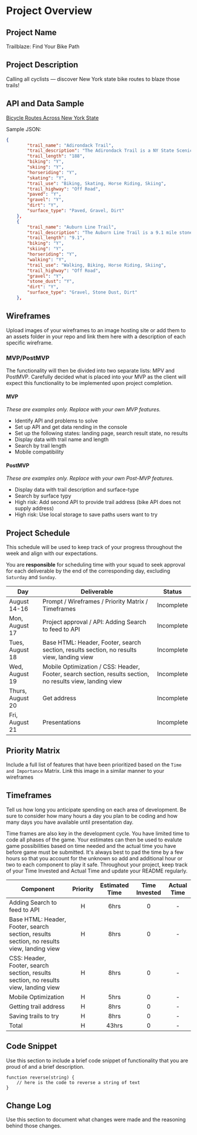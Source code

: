 # Project Overview

## Project Name

Trailblaze: Find Your Bike Path

## Project Description

Calling all cyclists — discover New York state bike routes to blaze those trails!

## API and Data Sample

[Bicycle Routes Across New York State](https://dev.socrata.com/foundry/data.ny.gov/7bg2-3faq)

Sample JSON:
```json
{
        "trail_name": "Adirondack Trail",
        "trail_description": "The Adirondack Trail is a NY State Scenic Byway.  Running from the southern to the northern border of the Adirondacks, there are plenty of roadside views through the Adirondack Park.",
        "trail_length": "188",
        "biking": "Y",
        "skiing": "Y",
        "horseriding": "Y",
        "skating": "Y",
        "trail_use": "Biking, Skating, Horse Riding, Skiing",
        "trail_highway": "Off Road",
        "paved": "Y",
        "gravel": "Y",
        "dirt": "Y",
        "surface_type": "Paved, Gravel, Dirt"
    },
    {
        "trail_name": "Auburn Line Trail",
        "trail_description": "The Auburn Line Trail is a 9.1 mile stone dust surface rail-trail which extends from Probst Road to Mertensia Road.",
        "trail_length": "9.1",
        "biking": "Y",
        "skiing": "Y",
        "horseriding": "Y",
        "walking": "Y",
        "trail_use": "Walking, Biking, Horse Riding, Skiing",
        "trail_highway": "Off Road",
        "gravel": "Y",
        "stone_dust": "Y",
        "dirt": "Y",
        "surface_type": "Gravel, Stone Dust, Dirt"
    },
```

## Wireframes

Upload images of your wireframes to an image hosting site or add them to an assets folder in your repo and link them here with a description of each specific wireframe.

### MVP/PostMVP

The functionality will then be divided into two separate lists: MPV and PostMVP.  Carefully decided what is placed into your MVP as the client will expect this functionality to be implemented upon project completion.  

#### MVP 
*These are examples only. Replace with your own MVP features.*

- Identify API and problems to solve 
- Set up API and get data rending in the console  
- Set up the following states: landing page, search result state, no results
- Display data with trail name and length 
- Search by trail length
- Mobile compatibility

#### PostMVP  
*These are examples only. Replace with your own Post-MVP features.*

- Display data with trail description and surface-type
- Search by surface typy
- High risk: Add second API to provide trail address (bike API does not supply address)
- High risk: Use local storage to save paths users want to try

## Project Schedule

This schedule will be used to keep track of your progress throughout the week and align with our expectations.  

You are **responsible** for scheduling time with your squad to seek approval for each deliverable by the end of the corresponding day, excluding `Saturday` and `Sunday`.

|  Day |Deliverable| Status
|---|---| ---|
|August 14-16| Prompt / Wireframes / Priority Matrix / Timeframes | Incomplete
|Mon, August 17|Project approval / API: Adding Search to feed to API|Incomplete
|Tues, August 18|Base HTML: Header, Footer, search section, results section, no results view, landing view| Incomplete
|Wed, August 19|Mobile Optimization / CSS: Header, Footer, search section, results section, no results view, landing view  | Incomplete
|Thurs, August 20|Get address | Incomplete
|Fri, August 21| Presentations | Incomplete

## Priority Matrix

Include a full list of features that have been prioritized based on the `Time and Importance` Matrix.  Link this image in a similar manner to your wireframes

## Timeframes

Tell us how long you anticipate spending on each area of development. Be sure to consider how many hours a day you plan to be coding and how many days you have available until presentation day.

Time frames are also key in the development cycle.  You have limited time to code all phases of the game.  Your estimates can then be used to evalute game possibilities based on time needed and the actual time you have before game must be submitted. It's always best to pad the time by a few hours so that you account for the unknown so add and additional hour or two to each component to play it safe. Throughout your project, keep track of your Time Invested and Actual Time and update your README regularly.

| Component | Priority | Estimated Time | Time Invested | Actual Time |
| --- | :---: |  :---: | :---: | :---: |
| Adding Search to feed to API | H | 6hrs| 0 | - |
| Base HTML: Header, Footer, search section, results section, no results view, landing view | H | 8hrs| 0 | - |
| CSS: Header, Footer, search section, results section, no results view, landing view | H | 8hrs| 0 | - |
| Mobile Optimization | H | 5hrs| 0 | - |
| Getting trail address | H | 8hrs| 0 | - |
| Saving trails to try | H | 8hrs| 0 | - |
| Total | H | 43hrs| 0 | - |


## Code Snippet

Use this section to include a brief code snippet of functionality that you are proud of and a brief description.  

```
function reverse(string) {
	// here is the code to reverse a string of text
}
```

## Change Log
 Use this section to document what changes were made and the reasoning behind those changes. 
